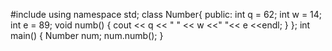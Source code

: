 #include <iostream>
using namespace std;
class Number{
public:
 int q = 62;
 int w = 14;
 int e = 89;
 void numb()
 {
  cout << q << " " << w <<" "<< e <<endl;
 }
};
int main()
{
 Number num;
 num.numb();
}
